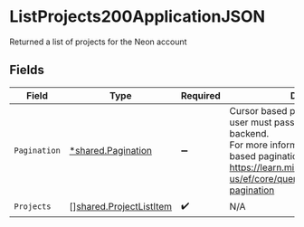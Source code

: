 # ListProjects200ApplicationJSON

Returned a list of projects for the Neon account


## Fields

| Field                                                                                                                                                                                                                         | Type                                                                                                                                                                                                                          | Required                                                                                                                                                                                                                      | Description                                                                                                                                                                                                                   |
| ----------------------------------------------------------------------------------------------------------------------------------------------------------------------------------------------------------------------------- | ----------------------------------------------------------------------------------------------------------------------------------------------------------------------------------------------------------------------------- | ----------------------------------------------------------------------------------------------------------------------------------------------------------------------------------------------------------------------------- | ----------------------------------------------------------------------------------------------------------------------------------------------------------------------------------------------------------------------------- |
| `Pagination`                                                                                                                                                                                                                  | [*shared.Pagination](../../models/shared/pagination.md)                                                                                                                                                                       | :heavy_minus_sign:                                                                                                                                                                                                            | Cursor based pagination is used. The user must pass the cursor as is to the backend.<br/>For more information about cursor based pagination, see<br/>https://learn.microsoft.com/en-us/ef/core/querying/pagination#keyset-pagination<br/> |
| `Projects`                                                                                                                                                                                                                    | [][shared.ProjectListItem](../../models/shared/projectlistitem.md)                                                                                                                                                            | :heavy_check_mark:                                                                                                                                                                                                            | N/A                                                                                                                                                                                                                           |
